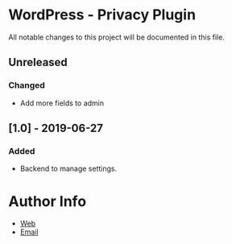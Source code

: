 # WordPress - Privacy Plugin
All notable changes to this project will be documented in this file.

## Unreleased 
### Changed 
- Add more fields to admin 

## [1.0] - 2019-06-27
### Added
- Backend to manage settings.

# Author Info
- [Web](https://www.artegrafico.net "José Luis Rojo Sánchez")
- [Email](mailto:jose@artegrafico.net "jose@artegrafico.net")

